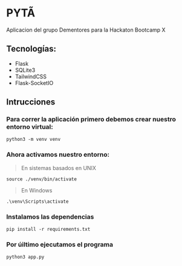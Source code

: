 # PYTÃ

Aplicacion del grupo Dementores para la Hackaton Bootcamp X


## **Tecnologías:**
- Flask
- SQLite3
- TailwindCSS
- Flask-SocketIO

## Intrucciones

### Para correr la aplicación primero debemos crear nuestro entorno virtual:

```
python3 -m venv venv
```
### Ahora activamos nuestro entorno:
> En sistemas basados en UNIX
```
source ./venv/bin/activate
```
> En Windows
```
.\venv\Scripts\activate
```
### Instalamos las dependencias
```
pip install -r requirements.txt
```
### Por úiltimo ejecutamos el programa
```
python3 app.py
```
